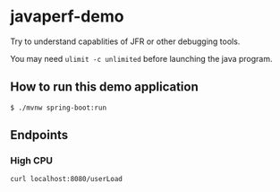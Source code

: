 # javaperf-demo
Try to understand capablities of JFR or other debugging tools.

You may need `ulimit -c unlimited` before launching the java program.

## How to run this demo application
```
$ ./mvnw spring-boot:run
```

## Endpoints
### High CPU
```
curl localhost:8080/userLoad
```
